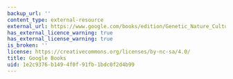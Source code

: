 ```yaml
---
backup_url: ''
content_type: external-resource
external_url: https://www.google.com/books/edition/Genetic_Nature_Culture/pQ1HZpXrqSMC?hl=en&gbpv=1
has_external_licence_warning: true
has_external_license_warning: true
is_broken: ''
license: https://creativecommons.org/licenses/by-nc-sa/4.0/
title: Google Books
uid: 1e2c9376-b149-4f0f-91fb-1bdc0f2d4b99
---
```

